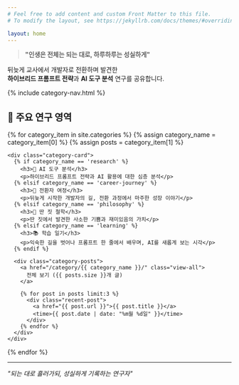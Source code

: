 ```yaml
---
# Feel free to add content and custom Front Matter to this file.
# To modify the layout, see https://jekyllrb.com/docs/themes/#overriding-theme-defaults

layout: home
---
```


<!--# Jay's AI Research Journey에 오신 것을 환영합니다-->

> **"인생은 전체는 되는 대로, 하루하루는 성실하게"**

뒤늦게 교사에서 개발자로 전환하며 발견한  
**하이브리드 프롬프트 전략**과 **AI 도구 분석** 연구를 공유합니다.

<!-- 카테고리 네비게이션 추가 -->
{% include category-nav.html %}

## 🔬 주요 연구 영역

<div class="categories-grid">
  {% for category_item in site.categories %}
    {% assign category_name = category_item[0] %}
    {% assign posts = category_item[1] %}
    
    <div class="category-card">
      {% if category_name == 'research' %}
        <h3>🔬 AI 도구 분석</h3>
        <p>하이브리드 프롬프트 전략과 AI 활용에 대한 심층 분석</p>
      {% elsif category_name == 'career-journey' %}
        <h3>🚀 전환자 여정</h3>
        <p>뒤늦게 시작한 개발자의 길, 전환 과정에서 마주한 성장 이야기</p>
      {% elsif category_name == 'philosophy' %}
        <h3>💭 딴 짓 철학</h3>
        <p>딴 짓에서 발견한 사소한 기쁨과 재미있음의 가치</p>
      {% elsif category_name == 'learning' %}
        <h3>📚 학습 일기</h3>
        <p>익숙한 길을 벗어나 프롬프트 한 줄에서 배우며, AI를 새롭게 보는 시각</p>
      {% endif %}
      
      <div class="category-posts">
        <a href="/category/{{ category_name }}/" class="view-all">
          전체 보기 ({{ posts.size }}개 글)
        </a>
        
        {% for post in posts limit:3 %}
          <div class="recent-post">
            <a href="{{ post.url }}">{{ post.title }}</a>
            <time>{{ post.date | date: "%m월 %d일" }}</time>
          </div>
        {% endfor %}
      </div>
    </div>
  {% endfor %}
</div>

---

*"되는 대로 흘러가되, 성실하게 기록하는 연구자"*
